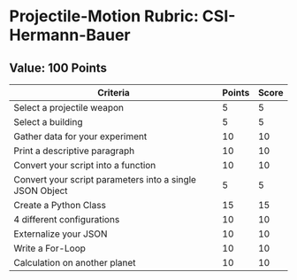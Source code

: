 # Projectile-Motion Rubric: CSI-Hermann-Bauer

## Value: 100 Points 
| Criteria | Points | Score | 
|----------|--------|-------| 
| Select a projectile weapon | 5 | 5 | 
| Select a building | 5 | 5 | 
| Gather data for your experiment | 10 | 10 | 
| Print a descriptive paragraph | 10 | 10 | 
| Convert your script into a function | 10 | 10 | 
| Convert your script parameters into a single JSON Object  | 5 | 5 | 
| Create a Python Class | 15 | 15 | 
| 4 different configurations | 10 | 10 | 
| Externalize your JSON | 10 | 10 | 
| Write a For-Loop | 10 | 10 | 
| Calculation on another planet | 10 | 10 | 
